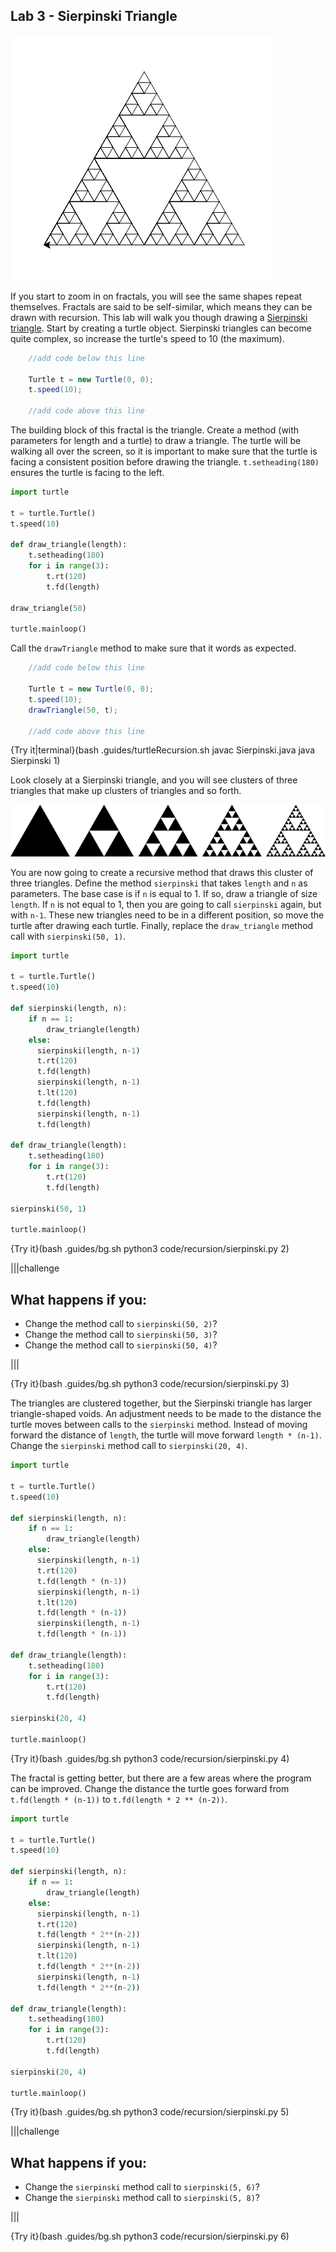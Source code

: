 ## Lab 3 - Sierpinski Triangle

![Sierpinski Triangle](.guides/img/sierpinski_triangle.png)

If you start to zoom in on fractals, you will see the same shapes repeat themselves. Fractals are said to be self-similar, which means they can be drawn with recursion. This lab will walk you though drawing a [Sierpinski triangle](https://en.wikipedia.org/wiki/Sierpi%C5%84ski_triangle). Start by creating a turtle object. Sierpinski triangles can become quite complex, so increase the turtle's speed to 10 (the maximum).

```java
    //add code below this line

    Turtle t = new Turtle(0, 0);
    t.speed(10);
    
    //add code above this line
```

The building block of this fractal is the triangle. Create a method (with parameters for length and a turtle) to draw a triangle. The turtle will be walking all over the screen, so it is important to make sure that the turtle is facing a consistent position before drawing the triangle. `t.setheading(180)` ensures the turtle is facing to the left.

```python
import turtle

t = turtle.Turtle()
t.speed(10)
         
def draw_triangle(length):
    t.setheading(180)      
    for i in range(3):     
        t.rt(120)          
        t.fd(length)

draw_triangle(50)

turtle.mainloop()
```

Call the `drawTriangle` method to make sure that it words as expected.

```java
    //add code below this line

    Turtle t = new Turtle(0, 0);
    t.speed(10);
    drawTriangle(50, t);
    
    //add code above this line
```

{Try it|terminal}(bash .guides/turtleRecursion.sh javac Sierpinski.java java Sierpinski 1)

Look closely at a Sierpinski triangle, and you will see clusters of three triangles that make up clusters of triangles and so forth.

![Sierpinski Triangle Evolution](.guides/img/Sierpinski_triangle_evolution.png)

You are now going to create a recursive method that draws this cluster of three triangles. Define the method `sierpinski` that takes `length` and `n` as parameters. The base case is if `n` is equal to 1. If so, draw a triangle of size `length`. If `n` is not equal to 1, then you are going to call `sierpinski` again, but with `n-1`. These new triangles need to be in a different position, so move the turtle after drawing each turtle. Finally, replace the `draw_triangle` method call with `sierpinski(50, 1)`.

```python
import turtle

t = turtle.Turtle()
t.speed(10)

def sierpinski(length, n):
    if n == 1:
        draw_triangle(length)
    else:
      sierpinski(length, n-1)
      t.rt(120)
      t.fd(length)
      sierpinski(length, n-1)
      t.lt(120)               
      t.fd(length) 
      sierpinski(length, n-1)
      t.fd(length)  
         
def draw_triangle(length):
    t.setheading(180)      
    for i in range(3):     
        t.rt(120)          
        t.fd(length)

sierpinski(50, 1)

turtle.mainloop()
```

{Try it}(bash .guides/bg.sh python3 code/recursion/sierpinski.py 2)

|||challenge
## What happens if you:
* Change the method call to `sierpinski(50, 2)`?
* Change the method call to `sierpinski(50, 3)`?
* Change the method call to `sierpinski(50, 4)`?

|||

{Try it}(bash .guides/bg.sh python3 code/recursion/sierpinski.py 3)

The triangles are clustered together, but the Sierpinski triangle has larger triangle-shaped voids. An adjustment needs to be made to the distance the turtle moves between calls to the `sierpinski` method. Instead of moving forward the distance of `length`, the turtle will move forward `length * (n-1)`. Change the `sierpinski` method call to `sierpinski(20, 4)`.

```python
import turtle

t = turtle.Turtle()
t.speed(10)

def sierpinski(length, n):
    if n == 1:
        draw_triangle(length)
    else:
      sierpinski(length, n-1)
      t.rt(120)
      t.fd(length * (n-1))
      sierpinski(length, n-1)
      t.lt(120)               
      t.fd(length * (n-1)) 
      sierpinski(length, n-1)
      t.fd(length * (n-1))  
         
def draw_triangle(length):
    t.setheading(180)      
    for i in range(3):     
        t.rt(120)          
        t.fd(length)

sierpinski(20, 4)

turtle.mainloop()
```

{Try it}(bash .guides/bg.sh python3 code/recursion/sierpinski.py 4)

The fractal is getting better, but there are a few areas where the program can be improved. Change the distance the turtle goes forward from `t.fd(length * (n-1))` to `t.fd(length * 2 ** (n-2))`.

```python
import turtle

t = turtle.Turtle()
t.speed(10)

def sierpinski(length, n):
    if n == 1:
        draw_triangle(length)
    else:
      sierpinski(length, n-1)
      t.rt(120)
      t.fd(length * 2**(n-2))
      sierpinski(length, n-1)
      t.lt(120)               
      t.fd(length * 2**(n-2)) 
      sierpinski(length, n-1)
      t.fd(length * 2**(n-2))  
         
def draw_triangle(length):
    t.setheading(180)      
    for i in range(3):     
        t.rt(120)          
        t.fd(length)

sierpinski(20, 4)

turtle.mainloop()
```

{Try it}(bash .guides/bg.sh python3 code/recursion/sierpinski.py 5)

|||challenge
## What happens if you:
* Change the `sierpinski` method call to `sierpinski(5, 6)`?
* Change the `sierpinski` method call to `sierpinski(5, 8)`?

|||

{Try it}(bash .guides/bg.sh python3 code/recursion/sierpinski.py 6)

